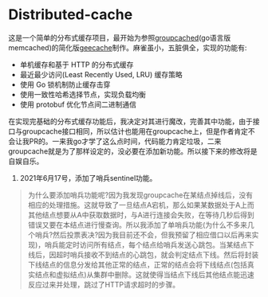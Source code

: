 # Distributed-cache

这是一个简单的分布式缓存项目，最开始为参照[groupcached](https://github.com/golang/groupcache)(go语言版memcached)的简化版[geecache](https://github.com/geektutu/7days-golang/tree/master/gee-cache)制作。麻雀虽小，五脏俱全，实现的功能有:

- 单机缓存和基于 HTTP 的分布式缓存
- 最近最少访问(Least Recently Used, LRU) 缓存策略
- 使用 Go 锁机制防止缓存击穿
- 使用一致性哈希选择节点，实现负载均衡
- 使用 protobuf 优化节点间二进制通信

在实现完基础的分布式缓存功能后，我决定对其进行魔改，完善其中功能，由于接口与groupcache接口相同，所以估计也能用在groupcache上，但是作者肯定不会让我PR的。一来我go才学了这么点时间，代码能力肯定垃圾，二来groupcache就是为了那样设定的，没必要在添加新功能。所以接下来的修改将是自娱自乐。

1. 2021年6月17号，添加了哨兵sentinel功能。

> 为什么要添加哨兵功能呢?因为我发现groupcache在某结点掉线后，没有相应的处理措施。这就导致了一旦结点A宕机，那么如果某数据处于A上而其他结点想要从A中获取数据时，与A进行连接会失败，在等待几秒后得到错误又要在本结点进行慢查询。所以我添加了单哨兵功能(为什么不多来几个哨兵?然后投票表决?因为我目前还不会，但我预留了相应借口以后再来实现)，哨兵能定时访问所有结点，每个结点给哨兵发送心跳包。当某结点下线后，因超时哨兵接收不到结点的心跳包，就会判定结点下线。然后将封装下线结点的信息分发给其他正常的结点，正常的结点会将下线结点(包括真实结点和虚拟结点)从集群中删除。这就使得当结点下线后其他结点能迅速反应过来并处理，跳过了HTTP请求超时的步骤。

